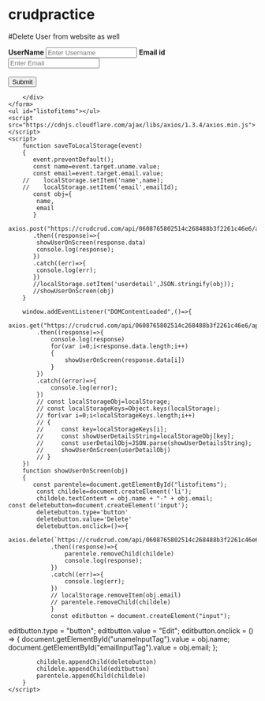 # crudpractice
#Delete User from website as well

<!DOCTYPE html>
<html lang="en">
<head>
    <meta charset="UTF-8">
    <meta http-equiv="X-UA-Compatible" content="IE=edge">
    <meta name="viewport" content="width=device-width, initial-scale=1.0">
    <title>Add User</title>
</head>
<body>
    <form onsubmit="saveToLocalStorage(event)">
        <div class="container">
        <label for="uname"><b>UserName</b></label>
        <input type="text" placeholder="Enter Username" name="uname" required>
        <label for="email"><b>Email id</b></label>
        <input type="text" placeholder="Enter Email" name="email" required><br><br>
        <input type="submit" value="Submit">

        </div>
    </form>
    <ul id="listofitems"></ul>
    <script src="https://cdnjs.cloudflare.com/ajax/libs/axios/1.3.4/axios.min.js"></script>
    <script>
        function saveToLocalStorage(event)
        {
           event.preventDefault();
           const name=event.target.uname.value;
           const email=event.target.email.value;
        //    localStorage.setItem('name',name);
        //    localStorage.setItem('email',emailId);
           const obj={
            name,
            email
           }
           axios.post("https://crudcrud.com/api/0608765802514c268488b3f2261c46e6/appointmentData",obj)
           .then((response)=>{
            showUserOnScreen(response.data)
            console.log(response);
           })
           .catch((err)=>{
            console.log(err);
           })
           //localStorage.setItem('userdetail',JSON.stringify(obj));
           //showUserOnScreen(obj)
        }

        window.addEventListener("DOMContentLoaded",()=>{
            axios.get("https://crudcrud.com/api/0608765802514c268488b3f2261c46e6/appointmentData")
            .then((response)=>{
                console.log(response)
                for(var i=0;i<response.data.length;i++)
                {
                    showUserOnScreen(response.data[i])
                }
            })
            .catch((error)=>{
                console.log(error);
            })
            // const localStorageObj=localStorage;
            // const localStorageKeys=Object.keys(localStorage);
            // for(var i=0;i<localStorageKeys.length;i++)
            // {
            //     const key=localStorageKeys[i];
            //     const showUserDetailsString=localStorageObj[key];
            //     const userDetailObj=JSON.parse(showUserDetailsString);
            //     showUserOnScreen(userDetailObj)
            // }
        })
        function showUserOnScreen(obj)
        {
           const parentele=document.getElementById("listofitems");
            const childele=document.createElement('li');
            childele.textContent = obj.name + "-" + obj.email;
    const deletebutton=document.createElement('input');
            deletebutton.type='button'
            deletebutton.value='Delete'
            deletebutton.onclick=()=>{
                axios.delete(`https://crudcrud.com/api/0608765802514c268488b3f2261c46e6/appointmentData/${obj._id}`)
                .then((response)=>{
                    parentele.removeChild(childele)
                    console.log(response);
                })
                .catch((err)=>{
                    console.log(err);
                })
                // localStorage.removeItem(obj.email)
                // parentele.removeChild(childele)
                }
                const editbutton = document.createElement("input");
  editbutton.type = "button";
  editbutton.value = "Edit";
  editbutton.onclick = () => {
    document.getElementById("unameInputTag").value = obj.name;
    document.getElementById("emailInputTag").value = obj.email;
  };

            childele.appendChild(deletebutton)
            childele.appendChild(editbutton)
            parentele.appendChild(childele)
        }
    </script>
</body>
</html>
